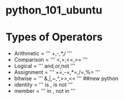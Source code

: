 # python_101_ubuntu
# Types of Operators

* Arithmetic = ''' +,-,*,/ '''
* Comparison = ''' <,>,<=,>= '''
* Logical    = ''' and,or,not '''
* Assignment = ''' +=,-=,*=,/=,%= '''
* bitwise    = ''' &,|,~,^,>>,<< '''
##new python
* identity   = ''' is , is not ''' 
* member     = ''' in , not in '''

